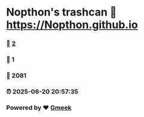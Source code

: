 # Nopthon's trashcan :link: https://Nopthon.github.io 
### :page_facing_up: [2](https://Nopthon.github.io/tag.html) 
### :speech_balloon: 1 
### :hibiscus: 2081 
### :alarm_clock: 2025-06-20 20:57:35 
### Powered by :heart: [Gmeek](https://github.com/Meekdai/Gmeek)
